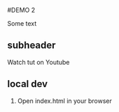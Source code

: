 #DEMO 2

Some text

## subheader
Watch tut on Youtube

## local dev
1. Open index.html in your browser